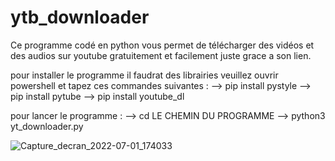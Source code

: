 # ytb_downloader

Ce programme codé en python vous permet de télécharger des vidéos et des audios sur youtube gratuitement et facilement juste grace a son lien.

pour installer le programme il faudrat des librairies veuillez ouvrir powershell et tapez ces commandes suivantes :
--> pip install pystyle 
--> pip install pytube 
--> pip install youtube_dl 

pour lancer le programme : 
--> cd LE CHEMIN DU PROGRAMME 
--> python3 yt_downloader.py


![Capture_decran_2022-07-01_174033](https://user-images.githubusercontent.com/99809467/192314210-dadd1a81-20bf-40ba-8b7e-b50cf503d75b.png)

